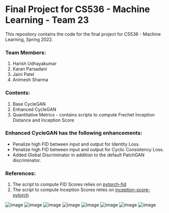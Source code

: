 # Final Project for CS536 - Machine Learning - Team 23

This repository contains the code for the final project for CS536 - Machine Learning, Spring 2022.

### Team Members:
1. Harish Udhayakumar
2. Karan Parsadani
3. Jaini Patel
4. Animesh Sharma

### Contents:
1. Base CycleGAN
2. Enhanced CycleGAN
3. Quantitative Metrics - contains scripts to compute Frechet Inception Distance and Inception Score

### Enhanced CycleGAN has the following enhancements:
- Penalize high FID between input and output for Identity Loss.
- Penalize high FID between input and output for Cyclic Consistency Loss.
- Added Global Discriminator in addition to the default PatchGAN discriminator.

### References:
1. The script to compute FID Scores relies on [pytorch-fid](https://github.com/mseitzer/pytorch-fid)
2. The script to compute Inception Scores relies on [inception-score-pytorch](https://github.com/sbarratt/inception-score-pytorch)

![image](https://user-images.githubusercontent.com/70934463/181502438-bfa01839-a012-4493-9e89-0c7848f7809c.png)
![image](https://user-images.githubusercontent.com/70934463/181502485-5eda9106-b8fd-435f-9416-5461f96566ea.png)
![image](https://user-images.githubusercontent.com/70934463/181502531-6b215f25-7242-4a3c-b847-a95d0d036a29.png)
![image](https://user-images.githubusercontent.com/70934463/181502579-66f4fb50-dcd3-4ac0-aeef-3d382804f3bf.png)
![image](https://user-images.githubusercontent.com/70934463/181502613-39e35ad0-1fea-430a-a327-42e9eba12b83.png)
![image](https://user-images.githubusercontent.com/70934463/181502649-ba53bdc9-3e8f-44be-a1a0-f2911786cb88.png)
![image](https://user-images.githubusercontent.com/70934463/181502679-96140715-df07-45cc-a8d6-0e423b633c1f.png)
![image](https://user-images.githubusercontent.com/70934463/181502719-7c1a80a3-50cf-41e4-a84e-98366b80cff9.png)
